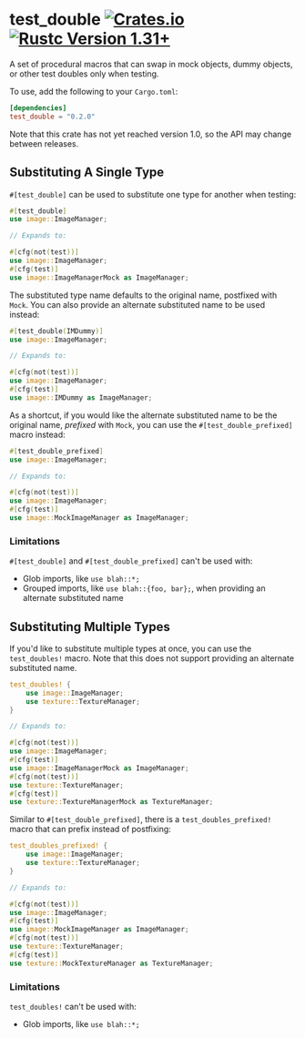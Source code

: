 test_double [![Crates.io](https://img.shields.io/crates/v/test_double.svg)](https://crates.io/crates/test_double) [![Rustc Version 1.31+](https://img.shields.io/badge/rustc-1.31+-blue.svg)](https://blog.rust-lang.org/2018/12/06/Rust-1.31-and-rust-2018.html)
==================================================================

A set of procedural macros that can swap in mock objects, dummy objects, or other test doubles only when testing.

To use, add the following to your `Cargo.toml`:

```toml
[dependencies]
test_double = "0.2.0"
```

Note that this crate has not yet reached version 1.0, so the API may change between releases.

## Substituting A Single Type

`#[test_double]` can be used to substitute one type for another when testing:

```rust
#[test_double]
use image::ImageManager;

// Expands to:

#[cfg(not(test))]
use image::ImageManager;
#[cfg(test)]
use image::ImageManagerMock as ImageManager;
```

The substituted type name defaults to the original name, postfixed with `Mock`. You can also provide an alternate substituted name to be used instead:

```rust
#[test_double(IMDummy)]
use image::ImageManager;

// Expands to:

#[cfg(not(test))]
use image::ImageManager;
#[cfg(test)]
use image::IMDummy as ImageManager;
```

As a shortcut, if you would like the alternate substituted name to be the original name, _prefixed_ with `Mock`, you can use the `#[test_double_prefixed]` macro instead:

```rust
#[test_double_prefixed]
use image::ImageManager;

// Expands to:

#[cfg(not(test))]
use image::ImageManager;
#[cfg(test)]
use image::MockImageManager as ImageManager;
```

### Limitations

`#[test_double]` and `#[test_double_prefixed]` can't be used with:

- Glob imports, like `use blah::*;`
- Grouped imports, like `use blah::{foo, bar};`, when providing an alternate substituted name

## Substituting Multiple Types

If you'd like to substitute multiple types at once, you can use the `test_doubles!` macro. Note that this does not support providing an alternate substituted name.

```rust
test_doubles! {
    use image::ImageManager;
    use texture::TextureManager;
}

// Expands to:

#[cfg(not(test))]
use image::ImageManager;
#[cfg(test)]
use image::ImageManagerMock as ImageManager;
#[cfg(not(test))]
use texture::TextureManager;
#[cfg(test)]
use texture::TextureManagerMock as TextureManager;
```

Similar to `#[test_double_prefixed]`, there is a `test_doubles_prefixed!` macro that can prefix instead of postfixing:

```rust
test_doubles_prefixed! {
    use image::ImageManager;
    use texture::TextureManager;
}

// Expands to:

#[cfg(not(test))]
use image::ImageManager;
#[cfg(test)]
use image::MockImageManager as ImageManager;
#[cfg(not(test))]
use texture::TextureManager;
#[cfg(test)]
use texture::MockTextureManager as TextureManager;
```

### Limitations

`test_doubles!` can't be used with:

- Glob imports, like `use blah::*;`